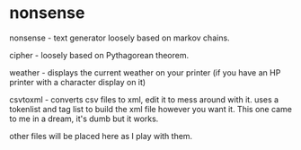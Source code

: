 nonsense
========

nonsense - text generator loosely based on markov chains.

cipher - loosely based on Pythagorean theorem.

weather - displays the current weather on your printer (if you have an HP printer with a character display on it)

csvtoxml - converts csv files to xml, edit it to mess around with it. uses a tokenlist and tag list to build the xml file however you want it. This one came to me in a dream, it's dumb but it works.

other files will be placed here as I play with them.
